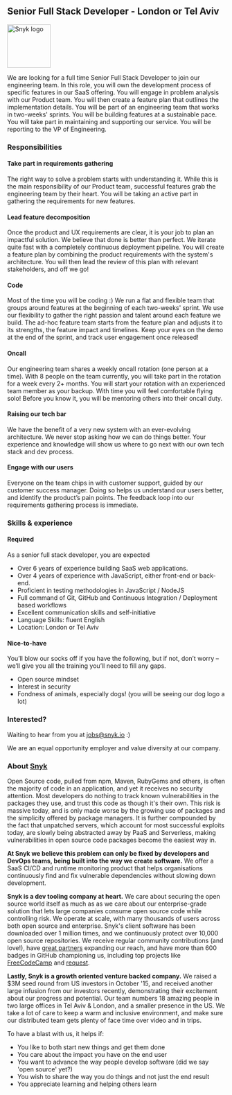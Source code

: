 ## Senior Full Stack Developer - London or Tel Aviv

<img src="https://snyk.io/images/snyk-dog.png" width="100" alt="Snyk logo" />

We are looking for a full time Senior Full Stack Developer to join our engineering team.
In this role, you will own the development process of specific features in our SaaS offering. You will engage in problem analysis with our Product team. You will then create a feature plan that outlines the implementation details.  You will be part of an engineering team that works in two-weeks' sprints. You will be building features at a sustainable pace. You will take part in maintaining and supporting our service. You will be reporting to the VP of Engineering.

### Responsibilities

#### Take part in requirements gathering

The right way to solve a problem starts with understanding it. While this is the main responsibility of our Product team, successful features grab the engineering team by their heart. You will be taking an active part in gathering the requirements for new features.

#### Lead feature decomposition

Once the product and UX requirements are clear, it is your job to plan an impactful solution. We believe that done is better than perfect. We iterate quite fast with a completely continuous deployment pipeline. You will create a feature plan by combining the product requirements with the system's architecture. You will then lead the review of this plan with relevant stakeholders, and off we go!

#### Code

Most of the time you will be coding :)
We run a flat and flexible team that groups around features at the beginning of each two-weeks' sprint. We use our flexibility to gather the right passion and talent around each feature we build. The ad-hoc feature team starts from the feature plan and adjusts it to its strengths, the feature impact and timelines. Keep your eyes on the demo at the end of the sprint, and track user engagement once released!

#### Oncall

Our engineering team shares a weekly oncall rotation (one person at a time). With 8 people on the team currently, you will take part in the rotation for a week every 2+ months. You will start your rotation with an experienced team member as your backup. With time you will feel comfortable flying solo! Before you know it, you will be mentoring others into their oncall duty.

#### Raising our tech bar

We have the benefit of a very new system with an ever-evolving architecture. We never stop asking how we can do things better. Your experience and knowledge will show us where to go next with our own tech stack and dev process.

#### Engage with our users

Everyone on the team chips in with customer support, guided by our customer success manager. Doing so helps us understand our users better, and identify the product’s pain points. The feedback loop into our requirements gathering process is immediate.

### Skills & experience

#### Required

As a senior full stack developer, you are expected

- Over 6 years of experience building SaaS web applications.
- Over 4 years of experience with JavaScript, either front-end or back-end.
- Proficient in testing methodologies in JavaScript / NodeJS
- Full command of Git, GitHub and Continuous Integration / Deployment based workflows
- Excellent communication skills and self-initiative
- Language Skills: fluent English
- Location: London or Tel Aviv

#### Nice-to-have

You’ll blow our socks off if you have the following, but if not, don’t worry – we’ll give you all the training you’ll need to fill any gaps.

- Open source mindset
- Interest in security
- Fondness of animals, especially dogs! (you will be seeing our dog logo a lot)

### Interested?

Waiting to hear from you at jobs@snyk.io :)

We are an equal opportunity employer and value diversity at our company.

### About [Snyk](https://snyk.io)

Open Source code, pulled from npm, Maven, RubyGems and others, is often the majority of code in an application, and yet it receives no security attention. Most developers do nothing to track known vulnerabilities in the packages they use, and trust this code as though it's their own. This risk is massive today, and is only made worse by the growing use of packages and the simplicity offered by package managers. It is further compounded by the fact that unpatched servers, which account for most successful exploits today, are slowly being abstracted away by PaaS and Serverless, making vulnerabilities in open source code packages become the easiest way in.

**At Snyk we believe this problem can only be fixed by developers and DevOps teams, being built into the way we create software.**
We offer a SaaS CI/CD and runtime monitoring product that helps organisations continuously find and fix vulnerable dependencies without slowing down development.

**Snyk is a dev tooling company at heart.**
We care about securing the open source world itself as much as as we care about our enterprise-grade solution that lets large companies consume open source code while controlling risk. We operate at scale, with many thousands of users across both open source and enterprise. Snyk's client software has been downloaded over 1 million times, and we continuously protect over 10,000 open source repositories. We receive regular community contributions (and love!), have [great partners](https://snyk.io/partners) expanding our reach, and have more than 600 badges in GitHub championing us, including top projects like [FreeCodeCamp](https://github.com/FreeCodeCamp/FreeCodeCamp/) and [request](https://github.com/request/request/).

**Lastly, Snyk is a growth oriented venture backed company.** We raised a $3M seed round from US investors in October '15, and received another large infusion from our investors recently, demonstrating their excitement about our progress and potential.
Our team numbers 18 amazing people in two large offices in Tel Aviv & London, and a smaller presence in the US. We take a lot of care to keep a warm and inclusive environment, and make sure our distributed team gets plenty of face time over video and in trips.

To have a blast with us, it helps if:
* You like to both start new things and get them done
* You care about the impact you have on the end user
* You want to advance the way people develop software (did we say 'open source' yet?)
* You wish to share the way you do things and not just the end result
* You appreciate learning and helping others learn
